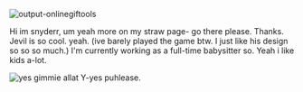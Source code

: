 
![output-onlinegiftools](https://github.com/user-attachments/assets/e954bf4a-e7fe-474d-b0c2-30aea2afaf9f)

Hi im snyderr, um yeah more on my straw page- go there please. Thanks. Jevil is so cool. yeah. (ive barely played the game btw. I just like his design so so so much.)
I'm currently working as a full-time babysitter so. Yeah i like kids a-lot.

![yes gimmie allat](https://github.com/user-attachments/assets/89ac9cdf-d59c-4e1d-a610-b8742d76dfb0)  Y-yes puhlease.

